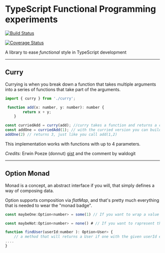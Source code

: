 TypeScript Functional Programming experiments
=============================================

[![Build Status](https://travis-ci.org/sammyrulez/fnts.svg?branch=master)](https://travis-ci.org/sammyrulez/fnts)

[![Coverage Status](https://coveralls.io/repos/github/sammyrulez/fnts/badge.svg?branch=coverage)](https://coveralls.io/github/sammyrulez/fnts?branch=coverage)

A library to ease _functional_ style in TypeScript development

___

## Curry ##

Currying is when you break down a function that takes multiple arguments into a series of functions that take part of the arguments.

```javascript
import { curry } from './curry';

 function add(x: number, y: number): number {
        return x + y;
    }

const curriedAdd = curry(add); //curry takes a function and returns a curried version
const addOne = curriedAdd(1); // with the curried version you can build new functions with fixed parameters
addOne(2) // returns 3, just like you call add(1,2)

```

This implementation works with functions with up to 4 parameters.

*Credits:* Erwin Poeze (donnut) [gist](https://gist.github.com/donnut/fd56232da58d25ceecf1) and  the comment by waldogit
___

## Option Monad ##

Monad is a concept, an abstract interface if you will, that simply defines a way of composing data.

Option supports composition via _flatMap_, and that's pretty much everything that is needed to wear the "monad badge".


```javascript
const maybeOne:Option<number> = some(1) // If you want to wrap a value 

const maybeNot:Option<number> = none() # // If you want to rapresent the absence of a value

function findUser(userId:number ): Option<User> { 
    // a method that will returns a User if one with the given userId exists
....
}


```

